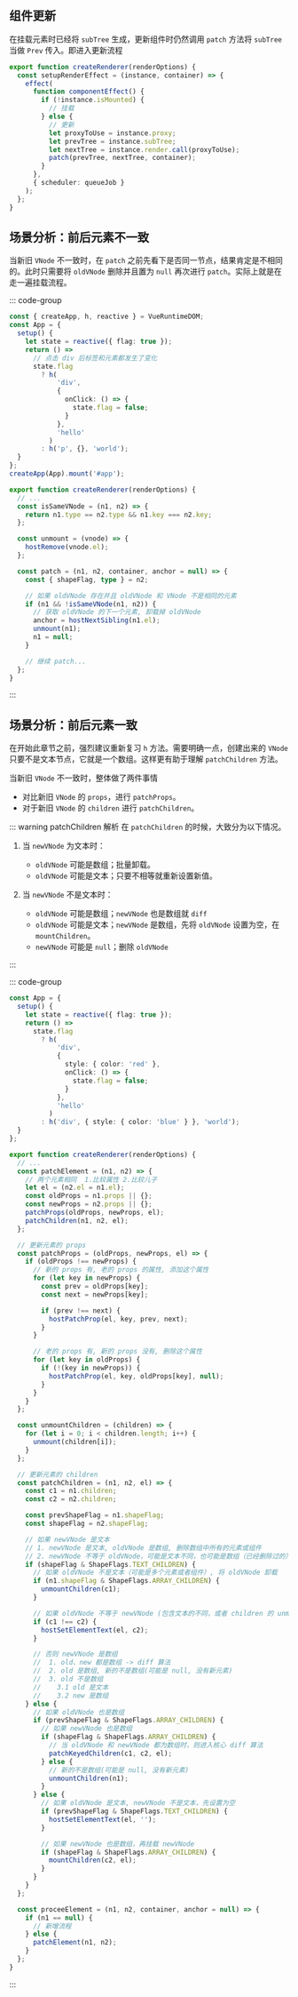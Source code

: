## 组件更新

在挂载元素时已经将 `subTree` 生成，更新组件时仍然调用 `patch` 方法将 `subTree` 当做 `Prev` 传入。即进入更新流程

```ts
export function createRenderer(renderOptions) {
  const setupRenderEffect = (instance, container) => {
    effect(
      function componentEffect() {
        if (!instance.isMounted) {
          // 挂载
        } else {
          // 更新
          let proxyToUse = instance.proxy;
          let prevTree = instance.subTree;
          let nextTree = instance.render.call(proxyToUse);
          patch(prevTree, nextTree, container);
        }
      },
      { scheduler: queueJob }
    );
  };
}
```

## 场景分析：前后元素不一致

当新旧 `VNode` 不一致时，在 `patch` 之前先看下是否同一节点，结果肯定是不相同的。此时只需要将 `oldVNode` 删除并且置为 `null` 再次进行 `patch`。实际上就是在走一遍挂载流程。

::: code-group

```ts [example]
const { createApp, h, reactive } = VueRuntimeDOM;
const App = {
  setup() {
    let state = reactive({ flag: true });
    return () =>
      // 点击 div 后标签和元素都发生了变化
      state.flag
        ? h(
            'div',
            {
              onClick: () => {
                state.flag = false;
              }
            },
            'hello'
          )
        : h('p', {}, 'world');
  }
};
createApp(App).mount('#app');
```

```ts [renderer.ts]
export function createRenderer(renderOptions) {
  // ...
  const isSameVNode = (n1, n2) => {
    return n1.type == n2.type && n1.key === n2.key;
  };

  const unmount = (vnode) => {
    hostRemove(vnode.el);
  };

  const patch = (n1, n2, container, anchor = null) => {
    const { shapeFlag, type } = n2;

    // 如果 oldVNode 存在并且 oldVNode 和 VNode 不是相同的元素
    if (n1 && !isSameVNode(n1, n2)) {
      // 获取 oldVNode 的下一个元素, 卸载掉 oldVNode
      anchor = hostNextSibling(n1.el);
      unmount(n1);
      n1 = null;
    }

    // 继续 patch...
  };
}
```

:::

## 场景分析：前后元素一致

在开始此章节之前，强烈建议重新复习 `h` 方法。需要明确一点，创建出来的 `VNode` 只要不是文本节点，它就是一个数组。这样更有助于理解 `patchChildren` 方法。

当新旧 `VNode` 不一致时，整体做了两件事情

- 对比新旧 `VNode` 的 `props`，进行 `patchProps`。
- 对于新旧 `VNode` 的 `children` 进行 `patchChildren`。

::: warning patchChildren 解析
在 `patchChildren` 的时候，大致分为以下情况。

1. 当 `newVNode` 为文本时：

   - `oldVNode` 可能是数组；批量卸载。
   - `oldVNode` 可能是文本；只要不相等就重新设置新值。

2. 当 `newVNode` 不是文本时：

   - `oldVNode` 可能是数组；`newVNode` 也是数组就 `diff`
   - `oldVNode` 可能是文本；`newVNode` 是数组，先将 `oldVNode` 设置为空，在 `mountChildren`。
   - `newVNode` 可能是 `null`；删除 `oldVNode`

:::

::: code-group

```ts [example]
const App = {
  setup() {
    let state = reactive({ flag: true });
    return () =>
      state.flag
        ? h(
            'div',
            {
              style: { color: 'red' },
              onClick: () => {
                state.flag = false;
              }
            },
            'hello'
          )
        : h('div', { style: { color: 'blue' } }, 'world');
  }
};
```

```ts [renderer.ts]
export function createRenderer(renderOptions) {
  // ...
  const patchElement = (n1, n2) => {
    // 两个元素相同  1.比较属性 2.比较儿子
    let el = (n2.el = n1.el);
    const oldProps = n1.props || {};
    const newProps = n2.props || {};
    patchProps(oldProps, newProps, el);
    patchChildren(n1, n2, el);
  };

  // 更新元素的 props
  const patchProps = (oldProps, newProps, el) => {
    if (oldProps !== newProps) {
      // 新的 props 有, 老的 props 的属性, 添加这个属性
      for (let key in newProps) {
        const prev = oldProps[key];
        const next = newProps[key];

        if (prev !== next) {
          hostPatchProp(el, key, prev, next);
        }
      }

      // 老的 props 有, 新的 props 没有, 删除这个属性
      for (let key in oldProps) {
        if (!(key in newProps)) {
          hostPatchProp(el, key, oldProps[key], null);
        }
      }
    }
  };

  const unmountChildren = (children) => {
    for (let i = 0; i < children.length; i++) {
      unmount(children[i]);
    }
  };

  // 更新元素的 children
  const patchChildren = (n1, n2, el) => {
    const c1 = n1.children;
    const c2 = n2.children;

    const prevShapeFlag = n1.shapeFlag;
    const shapeFlag = n2.shapeFlag;

    // 如果 newVNode 是文本
    // 1. newVNode 是文本, oldVNode 是数组, 删除数组中所有的元素或组件
    // 2. newVNode 不等于 oldVNode，可能是文本不同，也可能是数组（已经删除过的）
    if (shapeFlag & ShapeFlags.TEXT_CHILDREN) {
      // 如果 oldVNode 不是文本（可能是多个元素或者组件）, 将 oldVNode 卸载
      if (n1.shapeFlag & ShapeFlags.ARRAY_CHILDREN) {
        unmountChildren(c1);
      }

      // 如果 oldVNode 不等于 newVNode (包含文本的不同，或者 children 的 unmount)
      if (c1 !== c2) {
        hostSetElementText(el, c2);
      }

      // 否则 newVNode 是数组
      //  1. old、new 都是数组 -> diff 算法
      //  2. old 是数组, 新的不是数组(可能是 null, 没有新元素)
      //  3. old 不是数组
      //    3.1 old 是文本
      //    3.2 new 是数组
    } else {
      // 如果 oldVNode 也是数组
      if (prevShapeFlag & ShapeFlags.ARRAY_CHILDREN) {
        // 如果 newVNode 也是数组
        if (shapeFlag & ShapeFlags.ARRAY_CHILDREN) {
          // 当 oldVNode 和 newVNode 都为数组时，则进入核心 diff 算法
          patchKeyedChildren(c1, c2, el);
        } else {
          // 新的不是数组(可能是 null, 没有新元素)
          unmountChildren(n1);
        }
      } else {
        // 如果 oldVNode 是文本, newVNode 不是文本，先设置为空
        if (prevShapeFlag & ShapeFlags.TEXT_CHILDREN) {
          hostSetElementText(el, '');
        }

        // 如果 newVNode 也是数组，再挂载 newVNode
        if (shapeFlag & ShapeFlags.ARRAY_CHILDREN) {
          mountChildren(c2, el);
        }
      }
    }
  };

  const proceeElement = (n1, n2, container, anchor = null) => {
    if (n1 == null) {
      // 新增流程
    } else {
      patchElement(n1, n2);
    }
  };
}
```

:::
